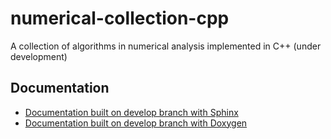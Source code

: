 # numerical-collection-cpp

A collection of algorithms in numerical analysis implemented in C++ (under development)

## Documentation

- [Documentation built on develop branch with Sphinx](https://musicscience37.gitlab.io/numerical-collection-cpp/sphinx/)
- [Documentation built on develop branch with Doxygen](https://musicscience37.gitlab.io/numerical-collection-cpp/doxygen/)
